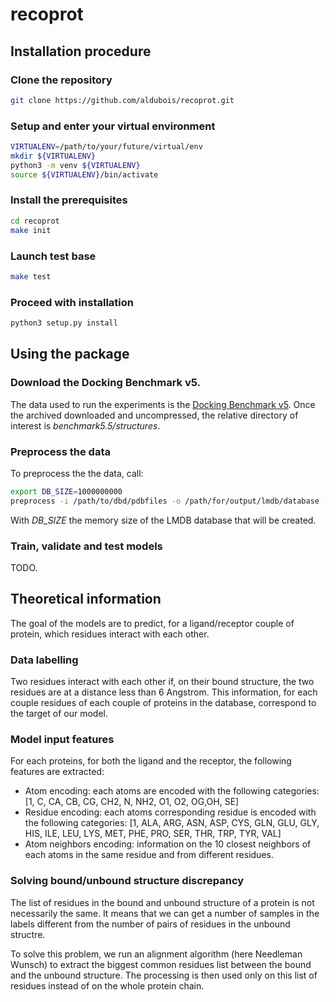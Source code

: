 # recoprot


## Installation procedure


### Clone the repository

```bash
git clone https://github.com/aldubois/recoprot.git
```


### Setup and enter your virtual environment

```bash
VIRTUALENV=/path/to/your/future/virtual/env
mkdir ${VIRTUALENV}
python3 -m venv ${VIRTUALENV}
source ${VIRTUALENV}/bin/activate
```

### Install the prerequisites

```bash
cd recoprot
make init
```


### Launch test base

```bash
make test
```


### Proceed with installation

```bash
python3 setup.py install
```


## Using the package

### Download the Docking Benchmark v5.

The data used to run the experiments is the [Docking Benchmark v5](https://zlab.umassmed.edu/benchmark/benchmark5.5.tgz).
Once the archived downloaded and uncompressed, the relative directory of interest is *benchmark5.5/structures*.



### Preprocess the data

To preprocess the the data, call:

```bash
export DB_SIZE=1000000000
preprocess -i /path/to/dbd/pdbfiles -o /path/for/output/lmdb/database -n ${DB_SIZE}
```

With *DB_SIZE* the memory size of the LMDB database that will be created.


### Train, validate and test models

TODO.



## Theoretical information

The goal of the models are to predict, for a ligand/receptor couple of
protein, which residues interact with each other.


### Data labelling

Two residues interact with each other if, on their bound structure,
the two residues are at a distance less than 6 Angstrom. This
information, for each couple residues of each couple of proteins in
the database, correspond to the target of our model.


### Model input features

For each proteins, for both the ligand and the receptor, the following
features are extracted:
- Atom encoding: each atoms are encoded with the following categories: [1, C, CA, CB, CG, CH2, N, NH2, O1, O2, OG,OH, SE]
- Residue encoding: each atoms corresponding residue is encoded with the following categories: [1, ALA, ARG, ASN, ASP, CYS, GLN, GLU, GLY, HIS, ILE, LEU, LYS, MET, PHE, PRO, SER, THR, TRP, TYR, VAL]
- Atom neighbors encoding: information on the 10 closest neighbors of each atoms in the same residue and from different residues.


### Solving bound/unbound structure discrepancy

The list of residues in the bound and unbound structure of a protein is not necessarily the same. It means that we can get a number of samples in the labels different from the number of pairs of residues in the unbound structre.

To solve this problem, we run an alignment algorithm (here Needleman Wunsch) to extract the biggest common residues list between the bound and the unbound structure. The processing is then used only on this list of residues instead of on the whole protein chain.